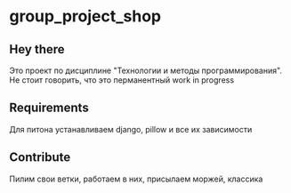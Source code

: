 # group_project_shop

## Hey there
Это проект по дисциплине "Технологии и методы программирования". Не стоит говорить, что это перманентный work in progress

## Requirements
Для питона устанавливаем django, pillow и все их зависимости

## Contribute
Пилим свои ветки, работаем в них, присылаем моржей, классика

